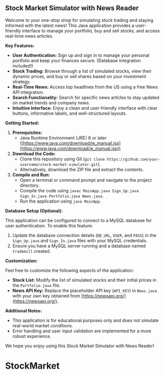 ## Stock Market Simulator with News Reader 

Welcome to your one-stop shop for simulating stock trading and staying informed with the latest news! This Java application provides a user-friendly interface to manage your portfolio, buy and sell stocks, and access real-time news articles.

**Key Features:**

* **User Authentication:** Sign up and sign in to manage your personal portfolio and keep your finances secure. (Database integration included!)
* **Stock Trading:** Browse through a list of simulated stocks, view their dynamic prices, and buy or sell shares based on your investment strategy.
* **Real-Time News:** Access top headlines from the US using a free News API integration. 
* **Search Functionality:** Search for specific news articles to stay updated on market trends and company news.
* **Intuitive Interface:** Enjoy a clean and user-friendly interface with clear buttons, informative labels, and well-structured layouts.

**Getting Started:**

1. **Prerequisites:** 
    * Java Runtime Environment (JRE) 8 or later ([https://www.java.com/download/ie_manual.jsp](https://www.java.com/download/ie_manual.jsp))
2. **Download the Code:**
    * Clone this repository using Git (`git clone https://github.com/your-username/stock-market-simulator.git`).
    * Alternatively, download the ZIP file and extract the contents.
3. **Compile and Run:**
    * Open a terminal or command prompt and navigate to the project directory.
    * Compile the code using `javac MainApp.java Sign_Up.java Sign_In.java Portfolio.java News.java`.
    * Run the application using `java MainApp`.

**Database Setup (Optional):**

This application can be configured to connect to a MySQL database for user authentication. To enable this feature:

1. Update the database connection details (`DB_URL`, `USER`, and `PASS`) in the `Sign_Up.java` and `Sign_In.java` files with your MySQL credentials.
2. Ensure you have a MySQL server running and a database named `trademill` created.

**Customization:**

Feel free to customize the following aspects of the application:

* **Stock List:** Modify the list of simulated stocks and their initial prices in the `Portfolio.java` file.
* **News API Key:** Replace the placeholder API key (`API_KEY`) in `News.java` with your own key obtained from [https://newsapi.org/](https://newsapi.org/).

**Additional Notes:**

* This application is for educational purposes only and does not simulate real-world market conditions.
* Error handling and user input validation are implemented for a more robust experience.

We hope you enjoy using this Stock Market Simulator with News Reader!
# StockMarket
